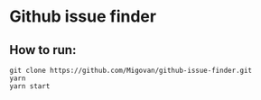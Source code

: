 <h1>Github issue finder</h1>

<h2>How to run:</h2>

```
git clone https://github.com/Migovan/github-issue-finder.git
yarn
yarn start
```
